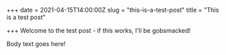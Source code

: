 +++
date = 2021-04-15T14:00:00Z
slug = "this-is-a-test-post"
title = "This is a test post"

+++
Welcome to the test post - if this works, I'll be gobsmacked!

<!--more-->

Body text goes here!